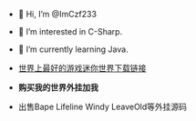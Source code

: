 - 👋 Hi, I’m @ImCzf233
- 👀 I’m interested in C-Sharp.
- 🌱 I’m currently learning Java.

- [世界上最好的游戏迷你世界下载链接](mini1.cn)
- **购买我的世界外挂加我**
- 出售Bape Lifeline Windy LeaveOld等外挂源码
